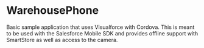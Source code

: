 WarehousePhone
==============

Basic sample application that uses Visualforce with Cordova.  This is meant to be used with the Salesforce Mobile SDK and provides offline support with SmartStore as well as access to the camera.